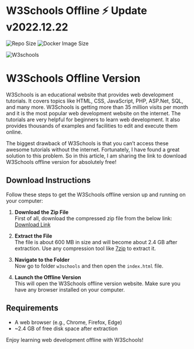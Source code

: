 # W3Schools Offline ⚡️  Update v2022.12.22

![Repo Size](https://img.shields.io/github/repo-size/ja7adr/W3Schools) ![Docker Image Size](https://img.shields.io/docker/image-size/ja7adr/w3schools?style=flat-square)

![W3schools](https://www.w3schools.com/images/w3schoolscom_gray.gif)

# W3Schools Offline Version

W3Schools is an educational website that provides web development tutorials. It covers topics like HTML, CSS, JavaScript, PHP, ASP.Net, SQL, and many more. W3Schools is getting more than 35 million visits per month and it is the most popular web development website on the internet. The tutorials are very helpful for beginners to learn web development. It also provides thousands of examples and facilities to edit and execute them online.

The biggest drawback of W3Schools is that you can’t access these awesome tutorials without the internet. Fortunately, I have found a great solution to this problem. So in this article, I am sharing the link to download W3Schools offline version for absolutely free!

## Download Instructions

Follow these steps to get the W3Schools offline version up and running on your computer:

1. **Download the Zip File**  
   First of all, download the compressed zip file from the below link:  
   [Download Link](https://github.com/Ja7ad/W3Schools/releases)

2. **Extract the File**  
   The file is about 600 MB in size and will become about 2.4 GB after extraction. Use any compression tool like [7zip](https://www.7-zip.org/) to extract it.

3. **Navigate to the Folder**  
   Now go to folder `w3schools` and then open the `index.html` file.

4. **Launch the Offline Version**  
   This will open the W3Schools offline version website. Make sure you have any browser installed on your computer.

## Requirements
- A web browser (e.g., Chrome, Firefox, Edge)
- ~2.4 GB of free disk space after extraction

Enjoy learning web development offline with W3Schools!
